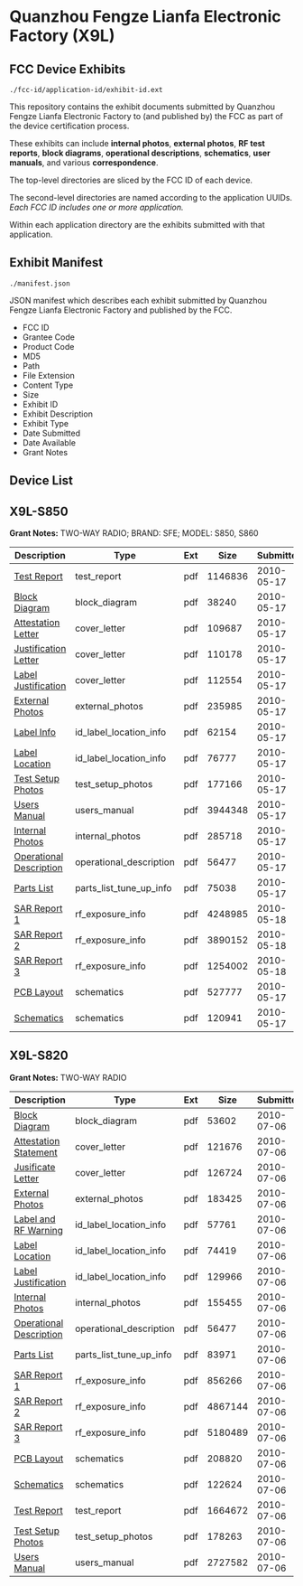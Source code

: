 # Quanzhou Fengze Lianfa Electronic Factory (X9L)
## FCC Device Exhibits

```
./fcc-id/application-id/exhibit-id.ext
```

This repository contains the exhibit documents submitted by Quanzhou Fengze Lianfa Electronic Factory to (and published by) the FCC as part of the device certification process.

These exhibits can include **internal photos**, **external photos**, **RF test reports**, **block diagrams**, **operational descriptions**, **schematics**, **user manuals**, and various **correspondence**.

The top-level directories are sliced by the FCC ID of each device.

The second-level directories are named according to the application UUIDs. *Each FCC ID includes one or more application.*

Within each application directory are the exhibits submitted with that application. 

## Exhibit Manifest

```
./manifest.json
```

JSON manifest which describes each exhibit submitted by Quanzhou Fengze Lianfa Electronic Factory and published by the FCC.

- FCC ID
- Grantee Code
- Product Code
- MD5
- Path
- File Extension
- Content Type
- Size
- Exhibit ID
- Exhibit Description
- Exhibit Type
- Date Submitted
- Date Available
- Grant Notes

## Device List
## X9L-S850
**Grant Notes:** TWO-WAY RADIO; BRAND: SFE; MODEL: S850, S860

| Description | Type | Ext | Size | Submitted | Available |
| ----------- | ---- | --- | ---- | --------- | --------- |
| [Test Report](X9L-S850/a4188b2c4b61926fdc12f015cb7319b9/1282313.pdf) | test_report | pdf | 1146836 | 2010-05-17 | 2010-05-18 |
| [Block Diagram](X9L-S850/a4188b2c4b61926fdc12f015cb7319b9/1282315.pdf) | block_diagram | pdf | 38240 | 2010-05-17 | 2010-05-18 |
| [Attestation Letter](X9L-S850/a4188b2c4b61926fdc12f015cb7319b9/1282314.pdf) | cover_letter | pdf | 109687 | 2010-05-17 | 2010-05-18 |
| [Justification Letter](X9L-S850/a4188b2c4b61926fdc12f015cb7319b9/1282320.pdf) | cover_letter | pdf | 110178 | 2010-05-17 | 2010-05-18 |
| [Label Justification](X9L-S850/a4188b2c4b61926fdc12f015cb7319b9/1282321.pdf) | cover_letter | pdf | 112554 | 2010-05-17 | 2010-05-18 |
| [External Photos](X9L-S850/a4188b2c4b61926fdc12f015cb7319b9/1282316.pdf) | external_photos | pdf | 235985 | 2010-05-17 | 2010-05-18 |
| [Label Info](X9L-S850/a4188b2c4b61926fdc12f015cb7319b9/1282317.pdf) | id_label_location_info | pdf | 62154 | 2010-05-17 | 2010-05-18 |
| [Label Location](X9L-S850/a4188b2c4b61926fdc12f015cb7319b9/1282318.pdf) | id_label_location_info | pdf | 76777 | 2010-05-17 | 2010-05-18 |
| [Test Setup Photos](X9L-S850/a4188b2c4b61926fdc12f015cb7319b9/1282326.pdf) | test_setup_photos | pdf | 177166 | 2010-05-17 | 2010-05-18 |
| [Users Manual](X9L-S850/a4188b2c4b61926fdc12f015cb7319b9/1282327.pdf) | users_manual | pdf | 3944348 | 2010-05-17 | 2010-05-18 |
| [Internal Photos](X9L-S850/a4188b2c4b61926fdc12f015cb7319b9/1282319.pdf) | internal_photos | pdf | 285718 | 2010-05-17 | 2010-05-18 |
| [Operational Description](X9L-S850/a4188b2c4b61926fdc12f015cb7319b9/1282322.pdf) | operational_description | pdf | 56477 | 2010-05-17 | 2010-05-18 |
| [Parts List](X9L-S850/a4188b2c4b61926fdc12f015cb7319b9/1282323.pdf) | parts_list_tune_up_info | pdf | 75038 | 2010-05-17 | 2010-05-18 |
| [SAR Report 1](X9L-S850/a4188b2c4b61926fdc12f015cb7319b9/1282844.pdf) | rf_exposure_info | pdf | 4248985 | 2010-05-18 | 2010-05-18 |
| [SAR Report 2](X9L-S850/a4188b2c4b61926fdc12f015cb7319b9/1282845.pdf) | rf_exposure_info | pdf | 3890152 | 2010-05-18 | 2010-05-18 |
| [SAR Report 3](X9L-S850/a4188b2c4b61926fdc12f015cb7319b9/1282846.pdf) | rf_exposure_info | pdf | 1254002 | 2010-05-18 | 2010-05-18 |
| [PCB Layout](X9L-S850/a4188b2c4b61926fdc12f015cb7319b9/1282324.pdf) | schematics | pdf | 527777 | 2010-05-17 | 2010-05-18 |
| [Schematics](X9L-S850/a4188b2c4b61926fdc12f015cb7319b9/1282325.pdf) | schematics | pdf | 120941 | 2010-05-17 | 2010-05-18 |
## X9L-S820
**Grant Notes:** TWO-WAY RADIO

| Description | Type | Ext | Size | Submitted | Available |
| ----------- | ---- | --- | ---- | --------- | --------- |
| [Block Diagram](X9L-S820/312855935a6df97059f6b6f0ad578b69/1306580.pdf) | block_diagram | pdf | 53602 | 2010-07-06 | 2010-07-06 |
| [Attestation Statement](X9L-S820/312855935a6df97059f6b6f0ad578b69/1306579.pdf) | cover_letter | pdf | 121676 | 2010-07-06 | 2010-07-06 |
| [Jusificate Letter](X9L-S820/312855935a6df97059f6b6f0ad578b69/1306586.pdf) | cover_letter | pdf | 126724 | 2010-07-06 | 2010-07-06 |
| [External Photos](X9L-S820/312855935a6df97059f6b6f0ad578b69/1306581.pdf) | external_photos | pdf | 183425 | 2010-07-06 | 2010-07-06 |
| [Label and RF Warning](X9L-S820/312855935a6df97059f6b6f0ad578b69/1306582.pdf) | id_label_location_info | pdf | 57761 | 2010-07-06 | 2010-07-06 |
| [Label Location](X9L-S820/312855935a6df97059f6b6f0ad578b69/1306583.pdf) | id_label_location_info | pdf | 74419 | 2010-07-06 | 2010-07-06 |
| [Label Justification](X9L-S820/312855935a6df97059f6b6f0ad578b69/1306587.pdf) | id_label_location_info | pdf | 129966 | 2010-07-06 | 2010-07-06 |
| [Internal Photos](X9L-S820/312855935a6df97059f6b6f0ad578b69/1306585.pdf) | internal_photos | pdf | 155455 | 2010-07-06 | 2010-07-06 |
| [Operational Description](X9L-S820/312855935a6df97059f6b6f0ad578b69/1282322.pdf) | operational_description | pdf | 56477 | 2010-07-06 | 2010-07-06 |
| [Parts List](X9L-S820/312855935a6df97059f6b6f0ad578b69/1306589.pdf) | parts_list_tune_up_info | pdf | 83971 | 2010-07-06 | 2010-07-06 |
| [SAR Report 1](X9L-S820/312855935a6df97059f6b6f0ad578b69/1306591.pdf) | rf_exposure_info | pdf | 856266 | 2010-07-06 | 2010-07-06 |
| [SAR Report 2](X9L-S820/312855935a6df97059f6b6f0ad578b69/1306592.pdf) | rf_exposure_info | pdf | 4867144 | 2010-07-06 | 2010-07-06 |
| [SAR Report 3](X9L-S820/312855935a6df97059f6b6f0ad578b69/1306593.pdf) | rf_exposure_info | pdf | 5180489 | 2010-07-06 | 2010-07-06 |
| [PCB Layout](X9L-S820/312855935a6df97059f6b6f0ad578b69/1306590.pdf) | schematics | pdf | 208820 | 2010-07-06 | 2010-07-06 |
| [Schematics](X9L-S820/312855935a6df97059f6b6f0ad578b69/1306594.pdf) | schematics | pdf | 122624 | 2010-07-06 | 2010-07-06 |
| [Test Report](X9L-S820/312855935a6df97059f6b6f0ad578b69/1306584.pdf) | test_report | pdf | 1664672 | 2010-07-06 | 2010-07-06 |
| [Test Setup Photos](X9L-S820/312855935a6df97059f6b6f0ad578b69/1306595.pdf) | test_setup_photos | pdf | 178263 | 2010-07-06 | 2010-07-06 |
| [Users Manual](X9L-S820/312855935a6df97059f6b6f0ad578b69/1306596.pdf) | users_manual | pdf | 2727582 | 2010-07-06 | 2010-07-06 |

